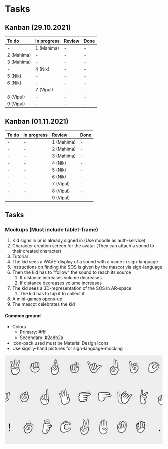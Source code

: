 # Tasks

## Kanban (29.10.2021)

| To do      | In progress | Review | Done |
| :--------- | :---------- | :----- | :--- |
| -          | 1 (Mahima)  | -      | -    |
| 2 (Mahima) | -           | -      | -    |
| 3 (Mahima) | -           | -      | -    |
| -          | 4 (Nik)     | -      | -    |
| 5 (Nik)    | -           | -      | -    |
| 6 (Nik)    | -           | -      | -    |
| -          | 7 (Vipul)   | -      | -    |
| 8 (Vipul)  | -           | -      | -    |
| 9 (Vipul)  | -           | -      | -    |

## Kanban (01.11.2021)

| To do | In progress | Review     | Done |
| :---- | :---------- | :--------- | :--- |
| -     | -           | 1 (Mahima) | -    |
| -     | -           | 2 (Mahima) | -    |
| -     | -           | 3 (Mahima) | -    |
| -     | -           | 4 (Nik)    | -    |
| -     | -           | 5 (Nik)    | -    |
| -     | -           | 6 (Nik)    | -    |
| -     | -           | 7 (Vipul)  | -    |
| -     | -           | 8 (Vipul)  | -    |
| -     | -           | 9 (Vipul)  | -    |

## Tasks

### Mockups (Must include tablet-frame)

1. Kid signs in or is already signed in (Use moodle as auth-service)
2. Character creation screen for the avatar (They can attach a sound to their created character)
3. Tutorial
4. The kid sees a WAVE-display of a sound with a name in sign-language
5. Instructions on finding the SOS is given by the mascot via sign-language
6. Then the kid has to "follow" the sound to reach its source
   1. If distance increases volume decreases
   2. If distance decreases volume increases
7. The kid sees a 3D-representation of the SOS in AR-space
   1. The kid has to tap it to collect it
8. A mini-games opens-up
9. The mascot celebrates the kid

#### Common ground

- Colors
  - Primary: #fff
  - Secondary: #2adb2a
- Icon-pack used must be Material Design Icons
- Use signily-hand pictures for sign-language-mocking

![Sign-language-assets](./img/sign-lanuage.jpg)